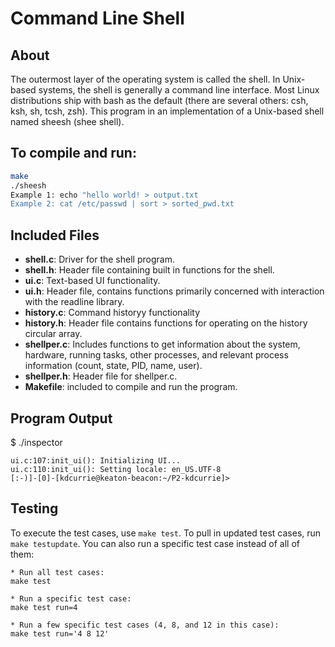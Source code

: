 # Command Line Shell

## About
The outermost layer of the operating system is called the shell. In Unix-based systems, the shell is generally a command line interface. Most Linux distributions ship with bash as the default (there are several others: csh, ksh, sh, tcsh, zsh). This program in an implementation of a Unix-based shell named sheesh (shee shell).
## To compile and run:

```bash
make
./sheesh
Example 1: echo "hello world! > output.txt
Example 2: cat /etc/passwd | sort > sorted_pwd.txt 

```
## Included Files

* **shell.c**: Driver for the shell program.
* **shell.h**: Header file containing built in functions for the shell.
* **ui.c**: Text-based UI functionality. 
* **ui.h**: Header file, contains functions primarily concerned with interaction
  with the readline library.
* **history.c**: Command historyy functionality
* **history.h**: Header file contains functions for operating on the history
  circular array.
* **shellper.c**: Includes functions to get information about the system, hardware,
  running tasks, other processes, and relevant process information (count,
  state, PID, name, user).
* **shellper.h**: Header file for shellper.c.
* **Makefile**: included to compile and run the program.


## Program Output
$ ./inspector

```
ui.c:107:init_ui(): Initializing UI...
ui.c:110:init_ui(): Setting locale: en_US.UTF-8
[:-)]-[0]-[kdcurrie@keaton-beacon:~/P2-kdcurrie]>
```

## Testing

To execute the test cases, use `make test`. To pull in updated test cases, run `make testupdate`. You can also run a specific test case instead of all of them:

```
* Run all test cases:
make test

* Run a specific test case:
make test run=4

* Run a few specific test cases (4, 8, and 12 in this case):
make test run='4 8 12'

```

